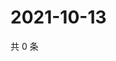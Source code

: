 # 2021-10-13

共 0 条

<!-- BEGIN -->
<!-- 最后更新时间 Wed Oct 13 2021 12:19:29 GMT+0800 (China Standard Time) -->

<!-- END -->
